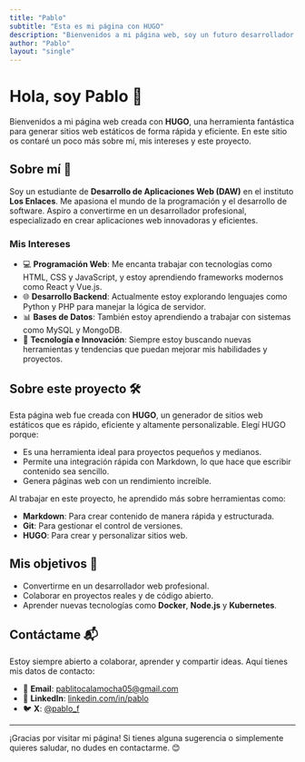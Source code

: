 ```yaml
---
title: "Pablo"
subtitle: "Esta es mi página con HUGO"
description: "Bienvenidos a mi página web, soy un futuro desarrollador de aplicaciones web estudiante de Los Enlaces."
author: "Pablo"
layout: "single"
---
```


# Hola, soy Pablo 👋

Bienvenidos a mi página web creada con **HUGO**, una herramienta fantástica para generar sitios web estáticos de forma rápida y eficiente. En este sitio os contaré un poco más sobre mí, mis intereses y este proyecto.

## Sobre mí 🌟

Soy un estudiante de **Desarrollo de Aplicaciones Web (DAW)** en el instituto **Los Enlaces**. Me apasiona el mundo de la programación y el desarrollo de software. Aspiro a convertirme en un desarrollador profesional, especializado en crear aplicaciones web innovadoras y eficientes.

### Mis Intereses

- 💻 **Programación Web**: Me encanta trabajar con tecnologías como HTML, CSS y JavaScript, y estoy aprendiendo frameworks modernos como React y Vue.js.
- 🌐 **Desarrollo Backend**: Actualmente estoy explorando lenguajes como Python y PHP para manejar la lógica de servidor.
- 📊 **Bases de Datos**: También estoy aprendiendo a trabajar con sistemas como MySQL y MongoDB.
- 🤖 **Tecnología e Innovación**: Siempre estoy buscando nuevas herramientas y tendencias que puedan mejorar mis habilidades y proyectos.

## Sobre este proyecto 🛠️

Esta página web fue creada con **HUGO**, un generador de sitios web estáticos que es rápido, eficiente y altamente personalizable. Elegí HUGO porque:

- Es una herramienta ideal para proyectos pequeños y medianos.
- Permite una integración rápida con Markdown, lo que hace que escribir contenido sea sencillo.
- Genera páginas web con un rendimiento increíble.

Al trabajar en este proyecto, he aprendido más sobre herramientas como:

- **Markdown**: Para crear contenido de manera rápida y estructurada.
- **Git**: Para gestionar el control de versiones.
- **HUGO**: Para crear y personalizar sitios web.

## Mis objetivos 🚀

- Convertirme en un desarrollador web profesional.
- Colaborar en proyectos reales y de código abierto.
- Aprender nuevas tecnologías como **Docker**, **Node.js** y **Kubernetes**.

## Contáctame 📬

Estoy siempre abierto a colaborar, aprender y compartir ideas. Aquí tienes mis datos de contacto:

- 📧 **Email**: [pablitocalamocha05@gmail.com](mailto:pablitocalamocha05@gmail.com)
- 💼 **LinkedIn**: [linkedin.com/in/pablo](https://linkedin.com/in/pablo)
- 🐦 **X**: [@pablo_f](https://twitter.com/pablo_f)

---

¡Gracias por visitar mi página! Si tienes alguna sugerencia o simplemente quieres saludar, no dudes en contactarme. 😊
